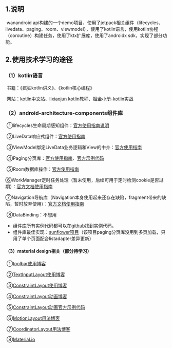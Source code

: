 ## 1.说明

​		wanandroid api构建的一个demo项目，使用了jetpack相关组件（lifecycles、livedata、paging、room、viewmodel），使用了kotlin语言，使用kotlin协程（coroutine）构建任务，使用了ktx扩展库，使用了androidx sdk，实现了部分功能。

## 2.使用技术学习的途径

### （1）kotlin语言

​		书籍：《疯狂kotlin讲义》、《kotlin核心编程》

​		网站：[kotlin中文站](#<https://www.kotlincn.net/docs/reference/>)、[lixiaojun kotlin教程](#<https://lixiaojun.xin/static/courses/kotlin/>)、[掘金小册-kotlin实战](#<https://juejin.im/book/5af1c5ee6fb9a07a9f018368>)

### （2）android-architecture-components组件库

​		①lifecycles生命周期感知组件：[官方使用指南说明](#<https://developer.android.google.cn/topic/libraries/architecture/lifecycle>)

​		②LiveData响应式组件：[官方使用指南](#<https://developer.android.google.cn/topic/libraries/architecture/livedata>)

​		③ViewModel绑定LiveData业务逻辑和View的中介：[官方使用指南](#<https://developer.android.google.cn/topic/libraries/architecture/viewmodel>)

​		④Paging分页库：[官方使用指南](#<https://developer.android.google.cn/topic/libraries/architecture/paging>)、[官方示例代码](#<https://github.com/googlesamples/android-architecture-components/tree/master/PagingWithNetworkSample>)

​		⑤Room数据库操作：[官方使用指南](#<https://developer.android.google.cn/training/data-storage/room/index.html>)

​		⑥WorkManager定时任务处理（暂未使用，后续可用于定时检测cookie是否过期）：[官方文档使用指南](#<https://developer.android.google.cn/topic/libraries/architecture/workmanager>)

​		⑦Navigation导航库（Navigation本身使用起来还存在缺陷，fragment带来的缺陷，暂时放弃使用）：[官方文档使用指南](#<https://developer.android.google.cn/guide/navigation/>)

​		⑧DataBinding：不想用

- 组件库所有实例代码都可以在[github](#<https://github.com/googlesamples/android-architecture-components>)找到实例代码。
- 组件库最佳实现：[sunflower项目](#<https://github.com/googlesamples/android-sunflower>)（该项目paging分页库没用到多页加载，只用了单个页面配合listadapter差异更新）

#### （3）material design相关（部分待学习）

​		①[toolbar使用博客](#https://www.jianshu.com/p/05ef48b777cc)

​		②[TextInputLayout使用博客](#https://www.jianshu.com/p/2b0cd9e9a4d9)

​		③[ConstraintLayout使用博客](#https://www.jianshu.com/p/17ec9bd6ca8a)

​		④[ConstraintLayout动画博客](#https://www.jianshu.com/p/c585180af02b)

​		⑤[ConstraintLayout动画官方示例代码](#https://github.com/googlesamples/android-ConstraintLayoutExamples)

​		⑥[MotionLayout用法博客](#https://www.jianshu.com/p/54a6e2568cdd)

​		⑦[CoordinatorLayout用法博客](#https://www.jianshu.com/p/7f50faa65622)

​		⑧[Material.io](#<https://material.io/>)